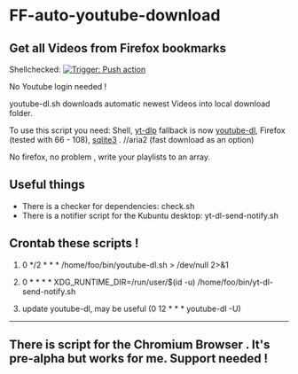 

# FF-auto-youtube-download
## Get all Videos from Firefox bookmarks
Shellchecked: [![Trigger: Push action](https://github.com/dewomser/FF-auto-youtube-download-/actions/workflows/main.yml/badge.svg)](https://github.com/dewomser/FF-auto-youtube-download-/actions/workflows/main.yml)



No Youtube login needed !

youtube-dl.sh downloads automatic newest Videos into local download folder.


To use this script you need: Shell, [yt-dlp](https://github.com/yt-dlp/yt-dlp) fallback is now  [youtube-dl](https://youtube-dl.org/), Firefox (tested with 66 - 108), [sqlite3](https://www.sqlite.org/index.html) . //aria2 (fast download as an option)


No firefox, no problem , write your playlists to an array.

## Useful things
* There is a checker for dependencies: check.sh
* There is a notifier script for the Kubuntu desktop: yt-dl-send-notify.sh
## Crontab these scripts  !
1. 0 */2 * * * /home/foo/bin/youtube-dl.sh > /dev/null 2>&1

2. 0 *  * * *  XDG_RUNTIME_DIR=/run/user/$(id -u) /home/foo/bin/yt-dl-send-notify.sh

3. update youtube-dl, may be useful (0 12 * * * youtube-dl -U)

------------
There is script for the Chromium Browser . It's pre-alpha but works for me. Support needed !
------------
